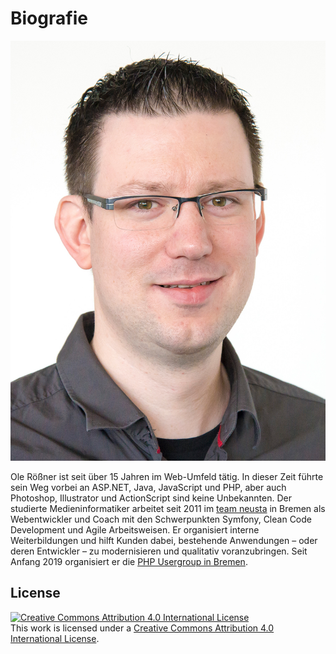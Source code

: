 # Biografie

![Ole Rößner](oroessner.jpg)

Ole Rößner ist seit über 15 Jahren im Web-Umfeld tätig. In dieser Zeit führte sein Weg vorbei an ASP.NET, Java, JavaScript und PHP, aber auch Photoshop, Illustrator und ActionScript sind keine Unbekannten. Der studierte Medieninformatiker arbeitet seit 2011 im [team neusta](https://www.team-neusta.de/) in Bremen als Webentwickler und Coach mit den Schwerpunkten Symfony, Clean Code Development und Agile Arbeitsweisen. Er organisiert interne Weiterbildungen und hilft Kunden dabei, bestehende Anwendungen – oder deren Entwickler – zu modernisieren und qualitativ voranzubringen. Seit Anfang 2019 organisiert er die [PHP Usergroup in Bremen](https://phpughb.github.io/).

## License

[![Creative Commons Attribution 4.0 International License](https://i.creativecommons.org/l/by/4.0/88x31.png "Creative Commons Attribution 4.0 International License")](http://creativecommons.org/licenses/by/4.0/)    
This work is licensed under a [Creative Commons Attribution 4.0 International License](http://creativecommons.org/licenses/by/4.0/).
